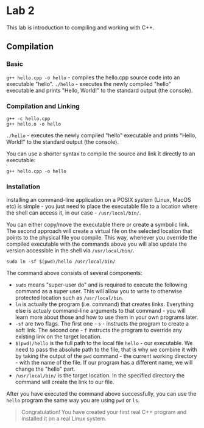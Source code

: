 # Lab 2
This lab is introduction to compiling and working with C++.

## Compilation

### Basic
```g++ hello.cpp -o hello``` - compiles the hello.cpp source code into an executable "hello".
```./hello``` - executes the newly compiled "hello" executable and prints "Hello, World!" to the standard output (the console).

### Compilation and Linking
```
g++ -c hello.cpp
g++ hello.o -o hello
```
```./hello``` - executes the newly compiled "hello" executable and prints "Hello, World!" to the standard output (the console).

You can use a shorter syntax to compile the source and link it directly to an executable:
```
g++ hello.cpp -o hello
```
### Installation
Installing an command-line application on a POSIX system (Linux, MacOS  etc) is simple - you just need to place the executable file to a location where the shell can access it, in our case - ```/usr/local/bin/```.

You can either copy/move the executable there or create a symbolic link. The second approach will create a virtual file on the selected location that points to the physical file you compile. This way, whenever you override the compiled executable with the commands above you will also update the version accessible in the shell via ```/usr/local/bin/```.
```
sudo ln -sf $(pwd)/hello /usr/local/bin/
```
The command above consists of several components:
* ```sudo``` means "super-user do" and is required to execute the following command as a super user. This will allow you to write to otherwise protected location such as ```/usr/local/bin```.
* ```ln``` is actually the program (i.e. command) that creates links. Everything else is actualy command-line arguments to that command - you will learn more about those and how to use them in your own programs later.
* ```-sf``` are two flags. The first one - ```s``` - instructs the program to create a soft link. The second one - ```f``` instructs the program to override any existing link on the target location.
* ```$(pwd)/hello``` is the full path to the local file ```hello``` - our executable. We need to pass the absolute path to the file, that is why we combine it with by taking the output of the ```pwd``` command - the current working directory - with the name of the file. If our program has a different name, we will change the "hello" part.
* ```/usr/local/bin/``` is the target location. In the specified directory the command will create the link to our file.

After you have executed the command above successfully, you can use the ```hello``` program the same way you are using ```pwd``` or ```ls```.

> Congratulation! You have created your first real C++ program and installed it on a real Linux system. 
